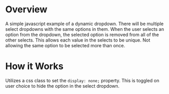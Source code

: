 # Overview

A simple javascript example of a dynamic dropdown. There will be multiple select dropdowns with the same options in them.
When the user selects an option from the dropdown, the selected option is removed from all of the other selects. This allows
each value in the selects to be unique. Not allowing the same option to be selected more than once.

# How it Works

Utilizes a css class to set the `display: none;` property. This is toggled on user choice to hide the option in the select dropdown.